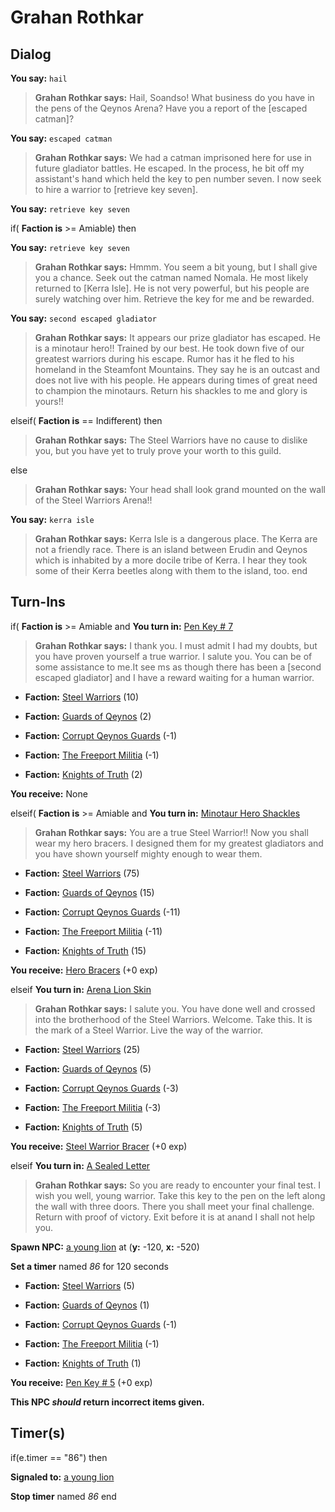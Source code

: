 # Grahan Rothkar
## Dialog

**You say:** `hail`



>**Grahan Rothkar says:** Hail, Soandso! What business do you have in the pens of the Qeynos Arena? Have you a report of the [escaped catman]?

**You say:** `escaped catman`



>**Grahan Rothkar says:** We had a catman imprisoned here for use in future gladiator battles. He escaped. In the process, he bit off my assistant's hand which held the key to pen number seven. I now seek to hire a warrior to [retrieve key seven].

**You say:** `retrieve key seven`



if( **Faction is** >= Amiable) then 



**You say:** `retrieve key seven`





>**Grahan Rothkar says:** Hmmm. You seem a bit young, but I shall give you a chance. Seek out the catman named Nomala. He most likely returned to [Kerra Isle]. He is not very powerful, but his people are surely watching over him. Retrieve the key for me and be rewarded.



**You say:** `second escaped gladiator`





>**Grahan Rothkar says:** It appears our prize gladiator has escaped. He is a minotaur hero!! Trained by our best. He took down five of our greatest warriors during his escape. Rumor has it he fled to his homeland in the Steamfont Mountains. They say he is an outcast and does not live with his people. He appears during times of great need to champion the minotaurs. Return his shackles to me and glory is yours!!











elseif( **Faction is** == Indifferent) then



>**Grahan Rothkar says:** The Steel Warriors have no cause to dislike you, but you have yet to truly prove your worth to this guild.


else



>**Grahan Rothkar says:** Your head shall look grand mounted on the wall of the Steel Warriors Arena!!




**You say:** `kerra isle`



>**Grahan Rothkar says:** Kerra Isle is a dangerous place. The Kerra are not a friendly race. There is an island between Erudin and Qeynos which is inhabited by a more docile tribe of Kerra. I hear they took some of their Kerra beetles along with them to the island, too.
end

## Turn-Ins




if( **Faction is** >= Amiable and  **You turn in:** [Pen Key \# 7](/item/20031)


>**Grahan Rothkar says:** I thank you. I must admit I had my doubts, but you have proven yourself a true warrior. I salute you. You can be of some assistance to me.It see ms as though there has been a [second escaped gladiator] and I have a reward waiting for a human warrior.





* __Faction:__ [Steel Warriors](/faction/311) (10)


* __Faction:__ [Guards of Qeynos](/faction/262) (2)


* __Faction:__ [Corrupt Qeynos Guards](/faction/230) (-1)


* __Faction:__ [The Freeport Militia](/faction/330) (-1)


* __Faction:__ [Knights of Truth](/faction/281) (2)


 **You receive:** None 

elseif( **Faction is** >= Amiable and  **You turn in:** [Minotaur Hero Shackles](/item/12188)


>**Grahan Rothkar says:** You are a true Steel Warrior!! Now you shall wear my hero bracers. I designed them for my greatest gladiators and you have shown yourself mighty enough to wear them.





* __Faction:__ [Steel Warriors](/faction/311) (75)


* __Faction:__ [Guards of Qeynos](/faction/262) (15)


* __Faction:__ [Corrupt Qeynos Guards](/faction/230) (-11)


* __Faction:__ [The Freeport Militia](/faction/330) (-11)


* __Faction:__ [Knights of Truth](/faction/281) (15)


 **You receive:**  [Hero Bracers](/item/12189) (+0 exp)

elseif **You turn in:** [Arena Lion Skin](/item/13398)


>**Grahan Rothkar says:** I salute you. You have done well and crossed into the brotherhood of the Steel Warriors. Welcome. Take this. It is the mark of a Steel Warrior. Live the way of the warrior.





* __Faction:__ [Steel Warriors](/faction/311) (25)


* __Faction:__ [Guards of Qeynos](/faction/262) (5)


* __Faction:__ [Corrupt Qeynos Guards](/faction/230) (-3)


* __Faction:__ [The Freeport Militia](/faction/330) (-3)


* __Faction:__ [Knights of Truth](/faction/281) (5)


 **You receive:**  [Steel Warrior Bracer](/item/13229) (+0 exp)

elseif **You turn in:** [A Sealed Letter](/item/18894)


>**Grahan Rothkar says:** So you are ready to encounter your final test. I wish you well, young warrior. Take this key to the pen on the left along the wall with three doors. There you shall meet your final challenge. Return with proof of victory. Exit before it is at anand I shall not help you.


**Spawn NPC:**  [a young lion](/npc/1005) at (**y:** -120, **x:** -520)


**Set a timer** named *86* for 120 seconds





* __Faction:__ [Steel Warriors](/faction/311) (5)


* __Faction:__ [Guards of Qeynos](/faction/262) (1)


* __Faction:__ [Corrupt Qeynos Guards](/faction/230) (-1)


* __Faction:__ [The Freeport Militia](/faction/330) (-1)


* __Faction:__ [Knights of Truth](/faction/281) (1)


 **You receive:**  [Pen Key \# 5](/item/20029) (+0 exp)

**This NPC *should* return incorrect items given.**

## Timer(s)

if(e.timer == "86") then


**Signaled to:**  [a young lion](/npc/1005)


**Stop timer** named *86*
end


